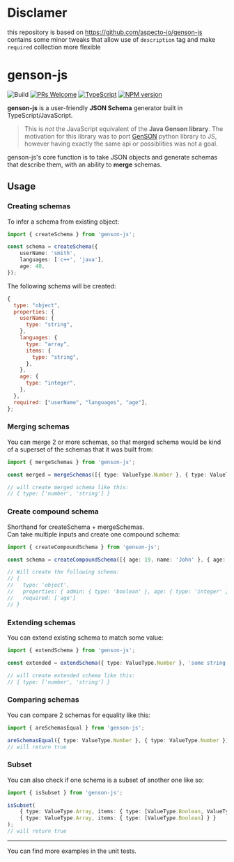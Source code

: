 # Disclamer

this repository is based on https://github.com/aspecto-io/genson-js
contains some minor tweaks that allow use of `description` tag and make `required` collection more flexible

# genson-js
![Build](https://github.com/aspecto-io/genson-js/workflows/Build/badge.svg) [![PRs Welcome](https://img.shields.io/badge/PRs-welcome-brightgreen.svg?style=flat-square)](http://makeapullrequest.com) [![TypeScript](https://badgen.net/npm/types/env-var)](http://www.typescriptlang.org/) [![NPM version](https://img.shields.io/npm/v/genson-js.svg)](https://www.npmjs.com/package/genson-js)


**genson-js** is a user-friendly **JSON Schema** generator built in TypeScript/JavaScript.

> This is _not_ the JavaScript equivalent of the **Java Genson library**.
> The motivation for this library was to port [GenSON](https://github.com/cequencer/GenSON) python library to JS, however having exactly the same api or possiblities was not a goal.

genson-js's core function is to take JSON objects and generate schemas that describe them, with an ability to **merge** schemas.

## Usage

### Creating schemas

To infer a schema from existing object:

```ts
import { createSchema } from 'genson-js';

const schema = createSchema({
    userName: 'smith',
    languages: ['c++', 'java'],
    age: 40,
});
```

The following schema will be created:

```js
{
  type: "object",
  properties: {
    userName: {
      type: "string",
    },
    languages: {
      type: "array",
      items: {
        type: "string",
      },
    },
    age: {
      type: "integer",
    },
  },
  required: ["userName", "languages", "age"],
};
```

### Merging schemas

You can merge 2 or more schemas, so that merged schema would be kind of a superset of the schemas that it was built from:

```ts
import { mergeSchemas } from 'genson-js';

const merged = mergeSchemas([{ type: ValueType.Number }, { type: ValueType.String }]);

// will create merged schema like this:
// { type: ['number', 'string'] }
```

### Create compound schema

Shorthand for createSchema + mergeSchemas.  
Can take multiple inputs and create one compound schema:

```ts
import { createCompoundSchema } from 'genson-js';

const schema = createCompoundSchema([{ age: 19, name: 'John' }, { age: 23, admin: true }, { age: 35 }]);

// Will create the following schema:
// {
//   type: 'object',
//   properties: { admin: { type: 'boolean' }, age: { type: 'integer' }, name: { type: 'string' } },
//   required: ['age']
// }
```

### Extending schemas

You can extend existing schema to match some value:

```ts
import { extendSchema } from 'genson-js';

const extended = extendSchema({ type: ValueType.Number }, 'some string');

// will create extended schema like this:
// { type: ['number', 'string'] }
```

### Comparing schemas

You can compare 2 schemas for equality like this:

```ts
import { areSchemasEqual } from 'genson-js';

areSchemasEqual({ type: ValueType.Number }, { type: ValueType.Number });
// will return true
```

### Subset

You can also check if one schema is a subset of another one like so:

```ts
import { isSubset } from 'genson-js';

isSubset(
    { type: ValueType.Array, items: { type: [ValueType.Boolean, ValueType.Integer] } },
    { type: ValueType.Array, items: { type: [ValueType.Boolean] } }
);
// will return true
```
<hr/>
You can find more examples in the unit tests.
